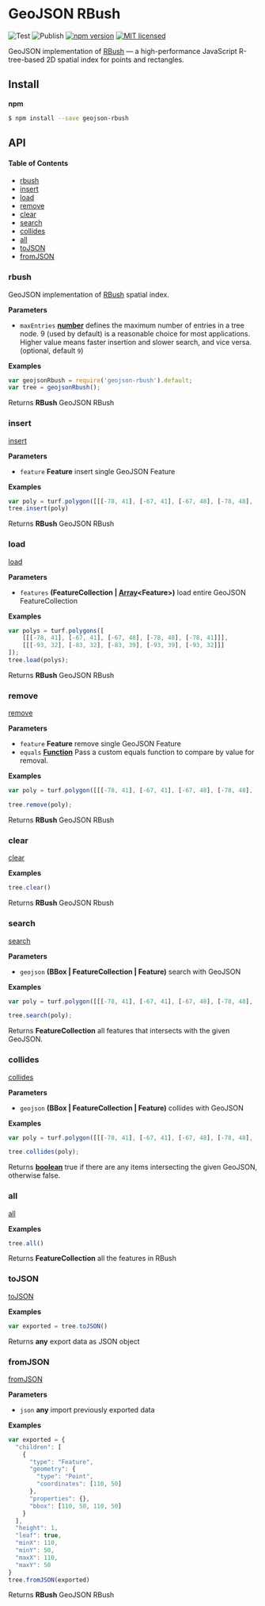 # GeoJSON RBush

![Test](https://github.com/wodzinski/geojson-rbush/actions/workflows/node.js.yml/badge.svg?branch=master)
![Publish](https://github.com/wodzinski/geojson-rbush/actions/workflows/npm-publish.yml/badge.svg)
[![npm version](https://badge.fury.io/js/@wodzinski.org%2Fgeojson-rbush.svg)](https://badge.fury.io/js/@wodzinski.org%2Fgeojson-rbush)
[![MIT licensed](https://img.shields.io/badge/license-MIT-blue.svg)](https://raw.githubusercontent.com/wodzinski/geojson-rbush/master/LICENSE)

GeoJSON implementation of [RBush](https://github.com/mourner/rbush) — a high-performance JavaScript R-tree-based 2D spatial index for points and rectangles.

## Install

**npm**

```bash
$ npm install --save geojson-rbush
```

## API

<!-- Generated by documentation.js. Update this documentation by updating the source code. -->

#### Table of Contents

-   [rbush](#rbush)
-   [insert](#insert)
-   [load](#load)
-   [remove](#remove)
-   [clear](#clear)
-   [search](#search)
-   [collides](#collides)
-   [all](#all)
-   [toJSON](#tojson)
-   [fromJSON](#fromjson)

### rbush

GeoJSON implementation of [RBush](https://github.com/mourner/rbush#rbush) spatial index.

**Parameters**

-   `maxEntries` **[number](https://developer.mozilla.org/docs/Web/JavaScript/Reference/Global_Objects/Number)** defines the maximum number of entries in a tree node. 9 (used by default) is a
    reasonable choice for most applications. Higher value means faster insertion and slower search, and vice versa. (optional, default `9`)

**Examples**

```javascript
var geojsonRbush = require('geojson-rbush').default;
var tree = geojsonRbush();
```

Returns **RBush** GeoJSON RBush

### insert

[insert](https://github.com/mourner/rbush#data-format)

**Parameters**

-   `feature` **Feature** insert single GeoJSON Feature

**Examples**

```javascript
var poly = turf.polygon([[[-78, 41], [-67, 41], [-67, 48], [-78, 48], [-78, 41]]]);
tree.insert(poly)
```

Returns **RBush** GeoJSON RBush

### load

[load](https://github.com/mourner/rbush#bulk-inserting-data)

**Parameters**

-   `features` **(FeatureCollection | [Array](https://developer.mozilla.org/docs/Web/JavaScript/Reference/Global_Objects/Array)&lt;Feature>)** load entire GeoJSON FeatureCollection

**Examples**

```javascript
var polys = turf.polygons([
    [[[-78, 41], [-67, 41], [-67, 48], [-78, 48], [-78, 41]]],
    [[[-93, 32], [-83, 32], [-83, 39], [-93, 39], [-93, 32]]]
]);
tree.load(polys);
```

Returns **RBush** GeoJSON RBush

### remove

[remove](https://github.com/mourner/rbush#removing-data)

**Parameters**

-   `feature` **Feature** remove single GeoJSON Feature
-   `equals` **[Function](https://developer.mozilla.org/docs/Web/JavaScript/Reference/Statements/function)** Pass a custom equals function to compare by value for removal.

**Examples**

```javascript
var poly = turf.polygon([[[-78, 41], [-67, 41], [-67, 48], [-78, 48], [-78, 41]]]);

tree.remove(poly);
```

Returns **RBush** GeoJSON RBush

### clear

[clear](https://github.com/mourner/rbush#removing-data)

**Examples**

```javascript
tree.clear()
```

Returns **RBush** GeoJSON Rbush

### search

[search](https://github.com/mourner/rbush#search)

**Parameters**

-   `geojson` **(BBox | FeatureCollection | Feature)** search with GeoJSON

**Examples**

```javascript
var poly = turf.polygon([[[-78, 41], [-67, 41], [-67, 48], [-78, 48], [-78, 41]]]);

tree.search(poly);
```

Returns **FeatureCollection** all features that intersects with the given GeoJSON.

### collides

[collides](https://github.com/mourner/rbush#collisions)

**Parameters**

-   `geojson` **(BBox | FeatureCollection | Feature)** collides with GeoJSON

**Examples**

```javascript
var poly = turf.polygon([[[-78, 41], [-67, 41], [-67, 48], [-78, 48], [-78, 41]]]);

tree.collides(poly);
```

Returns **[boolean](https://developer.mozilla.org/docs/Web/JavaScript/Reference/Global_Objects/Boolean)** true if there are any items intersecting the given GeoJSON, otherwise false.

### all

[all](https://github.com/mourner/rbush#search)

**Examples**

```javascript
tree.all()
```

Returns **FeatureCollection** all the features in RBush

### toJSON

[toJSON](https://github.com/mourner/rbush#export-and-import)

**Examples**

```javascript
var exported = tree.toJSON()
```

Returns **any** export data as JSON object

### fromJSON

[fromJSON](https://github.com/mourner/rbush#export-and-import)

**Parameters**

-   `json` **any** import previously exported data

**Examples**

```javascript
var exported = {
  "children": [
    {
      "type": "Feature",
      "geometry": {
        "type": "Point",
        "coordinates": [110, 50]
      },
      "properties": {},
      "bbox": [110, 50, 110, 50]
    }
  ],
  "height": 1,
  "leaf": true,
  "minX": 110,
  "minY": 50,
  "maxX": 110,
  "maxY": 50
}
tree.fromJSON(exported)
```

Returns **RBush** GeoJSON RBush
